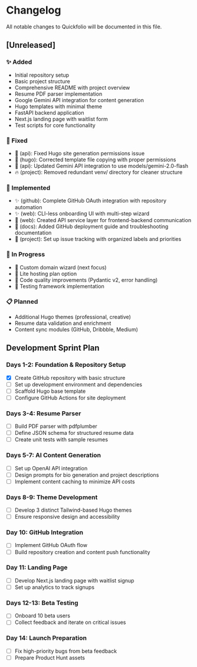 # Changelog

All notable changes to Quickfolio will be documented in this file.

## [Unreleased]

### ✨ Added
- Initial repository setup
- Basic project structure
- Comprehensive README with project overview
- Resume PDF parser implementation 
- Google Gemini API integration for content generation
- Hugo templates with minimal theme
- FastAPI backend application
- Next.js landing page with waitlist form
- Test scripts for core functionality

### 🔧 Fixed
- 🐛 (api): Fixed Hugo site generation permissions issue
- 🐛 (hugo): Corrected template file copying with proper permissions
- 🚀 (api): Updated Gemini API integration to use models/gemini-2.0-flash
- 🔥 (project): Removed redundant venv/ directory for cleaner structure

### 🧰 Implemented
- ✨ (github): Complete GitHub OAuth integration with repository automation
- ✨ (web): CLI-less onboarding UI with multi-step wizard
- 🚀 (web): Created API service layer for frontend-backend communication
- 📝 (docs): Added GitHub deployment guide and troubleshooting documentation
- 🔧 (project): Set up issue tracking with organized labels and priorities

### 🚧 In Progress
- 🔄 Custom domain wizard (next focus)
- 🔄 Lite hosting plan option
- 🔄 Code quality improvements (Pydantic v2, error handling)
- 🔄 Testing framework implementation

### 📋 Planned
- Additional Hugo themes (professional, creative)
- Resume data validation and enrichment
- Content sync modules (GitHub, Dribbble, Medium)

## Development Sprint Plan

### Days 1-2: Foundation & Repository Setup
- [x] Create GitHub repository with basic structure
- [ ] Set up development environment and dependencies
- [ ] Scaffold Hugo base template
- [ ] Configure GitHub Actions for site deployment

### Days 3-4: Resume Parser
- [ ] Build PDF parser with pdfplumber
- [ ] Define JSON schema for structured resume data
- [ ] Create unit tests with sample resumes

### Days 5-7: AI Content Generation
- [ ] Set up OpenAI API integration
- [ ] Design prompts for bio generation and project descriptions
- [ ] Implement content caching to minimize API costs

### Days 8-9: Theme Development
- [ ] Develop 3 distinct Tailwind-based Hugo themes
- [ ] Ensure responsive design and accessibility

### Day 10: GitHub Integration
- [ ] Implement GitHub OAuth flow
- [ ] Build repository creation and content push functionality

### Day 11: Landing Page
- [ ] Develop Next.js landing page with waitlist signup
- [ ] Set up analytics to track signups

### Days 12-13: Beta Testing
- [ ] Onboard 10 beta users
- [ ] Collect feedback and iterate on critical issues

### Day 14: Launch Preparation
- [ ] Fix high-priority bugs from beta feedback
- [ ] Prepare Product Hunt assets
